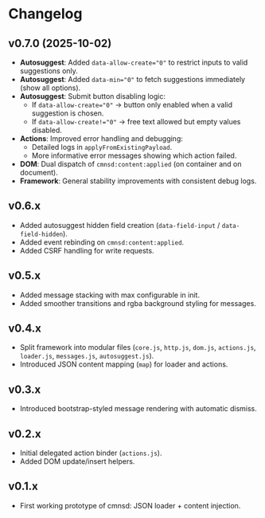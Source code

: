 # Changelog

## v0.7.0 (2025-10-02)
- **Autosuggest**: Added `data-allow-create="0"` to restrict inputs to valid suggestions only.
- **Autosuggest**: Added `data-min="0"` to fetch suggestions immediately (show all options).
- **Autosuggest**: Submit button disabling logic:
  - If `data-allow-create="0"` → button only enabled when a valid suggestion is chosen.
  - If `data-allow-create!="0"` → free text allowed but empty values disabled.
- **Actions**: Improved error handling and debugging:
  - Detailed logs in `applyFromExistingPayload`.
  - More informative error messages showing which action failed.
- **DOM**: Dual dispatch of `cmnsd:content:applied` (on container and on document).
- **Framework**: General stability improvements with consistent debug logs.

## v0.6.x
- Added autosuggest hidden field creation (`data-field-input` / `data-field-hidden`).
- Added event rebinding on `cmnsd:content:applied`.
- Added CSRF handling for write requests.

## v0.5.x
- Added message stacking with max configurable in init.
- Added smoother transitions and rgba background styling for messages.

## v0.4.x
- Split framework into modular files (`core.js`, `http.js`, `dom.js`, `actions.js`, `loader.js`, `messages.js`, `autosuggest.js`).
- Introduced JSON content mapping (`map`) for loader and actions.

## v0.3.x
- Introduced bootstrap-styled message rendering with automatic dismiss.

## v0.2.x
- Initial delegated action binder (`actions.js`).
- Added DOM update/insert helpers.

## v0.1.x
- First working prototype of cmnsd: JSON loader + content injection.
